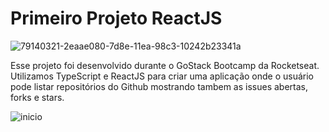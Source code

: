 # Primeiro Projeto ReactJS
![79140321-2eaae080-7d8e-11ea-98c3-10242b23341a](https://user-images.githubusercontent.com/30738742/81630579-64b6a100-93dc-11ea-9546-9b9046a97588.png)

Esse projeto foi desenvolvido durante o GoStack Bootcamp da Rocketseat.
Utilizamos TypeScript e ReactJS para criar uma aplicação onde o usuário pode listar repositórios do Github mostrando tambem as issues abertas, forks e stars.

![inicio](https://user-images.githubusercontent.com/30738742/81630570-61bbb080-93dc-11ea-9b62-9a4a8c8e70a1.png)

